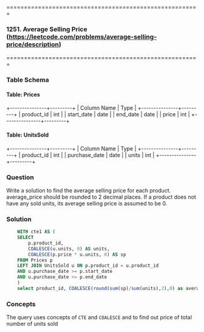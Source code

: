 =======================================================
### 1251. Average Selling Price (https://leetcode.com/problems/average-selling-price/description)
=======================================================

### Table Schema

#### Table: Prices

+---------------+---------+
| Column Name   | Type    |
+---------------+---------+
| product_id    | int     |
| start_date    | date    |
| end_date      | date    |
| price         | int     |
+---------------+---------+


#### Table: UnitsSold

+---------------+---------+
| Column Name   | Type    |
+---------------+---------+
| product_id    | int     |
| purchase_date | date    |
| units         | int     |
+---------------+---------+

### Question

Write a solution to find the average selling price for each product. average_price should be rounded to 2 decimal places. If a product does not have any sold units, its average selling price is assumed to be 0.

### Solution

```sql
    WITH cte1 AS (
    SELECT 
        p.product_id, 
        COALESCE(u.units, 0) AS units, 
        COALESCE(p.price * u.units, 0) AS sp
    FROM Prices p
    LEFT JOIN UnitsSold u ON p.product_id = u.product_id 
    AND u.purchase_date >= p.start_date 
    AND u.purchase_date <= p.end_date
    )
    select product_id, COALESCE(round(sum(sp)/sum(units),2),0) as average_price from cte1 group by product_id
```

### Concepts

The query uses concepts of `CTE` and `COALESCE` and to find out price of total number of units sold
